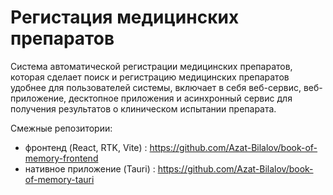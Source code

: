 # Регистация медицинских препаратов

Система автоматической регистрации медицинских препаратов, которая сделает поиск и регистрацию медицинских препаратов удобнее для пользователей системы, включает в себя веб-сервис, веб-приложение, десктопное приложения и асинхронный сервис для получения результатов о клиническом испытании препарата.

Смежные репозитории:
* фронтенд (React, RTK, Vite) : https://github.com/Azat-Bilalov/book-of-memory-frontend
* нативное приложение (Tauri) : https://github.com/Azat-Bilalov/book-of-memory-tauri
